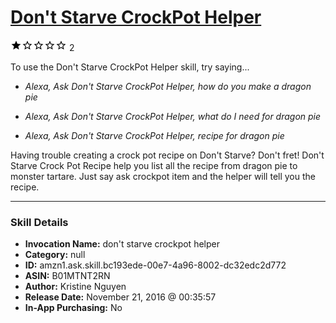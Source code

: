 # [Don't Starve CrockPot Helper](http://alexa.amazon.com/#skills/amzn1.ask.skill.bc193ede-00e7-4a96-8002-dc32edc2d772)
![1 stars](../../images/ic_star_black_18dp_1x.png)![1 stars](../../images/ic_star_border_black_18dp_1x.png)![1 stars](../../images/ic_star_border_black_18dp_1x.png)![1 stars](../../images/ic_star_border_black_18dp_1x.png)![1 stars](../../images/ic_star_border_black_18dp_1x.png) 2

To use the Don't Starve CrockPot Helper skill, try saying...

* *Alexa, Ask Don't Starve CrockPot Helper, how do you make a dragon pie*

* *Alexa, Ask Don't Starve CrockPot Helper, what do I need for dragon pie*

* *Alexa, Ask Don't Starve CrockPot Helper, recipe for dragon pie*

Having trouble creating a crock pot recipe on Don't Starve? Don't fret! Don't Starve Crock Pot Recipe help you list all the recipe from dragon pie to monster tartare. Just say ask crockpot item and the helper will tell you the recipe.

***

### Skill Details

* **Invocation Name:** don't starve crockpot helper
* **Category:** null
* **ID:** amzn1.ask.skill.bc193ede-00e7-4a96-8002-dc32edc2d772
* **ASIN:** B01MTNT2RN
* **Author:** Kristine Nguyen
* **Release Date:** November 21, 2016 @ 00:35:57
* **In-App Purchasing:** No
